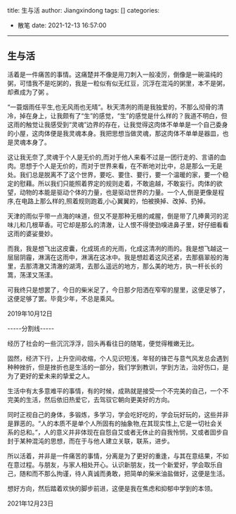 title: 生与活
author: Jiangxindong
tags: []
categories:
  - 散笔
date: 2021-12-13 16:57:00
---
## 生与活
活着是一件痛苦的事情。这痛楚并不像是用刀刺入一般凌厉，倒像是一碗温纯的粥，可惜我不是吃粥的，我是一粒似有似无红豆，沉浮在混沌的粥里，本不是粥，却煮成为了粥 。

“一蓑烟雨任平生,也无风雨也无晴”。秋天清冽的雨是我独爱的，不那么彻骨的清冷，掉在身上，让我颇有了“生”的感觉，“生”的感觉是什么样的？我道不明白，但这雨的触觉让我感受到“灵魂”边界的存在，让我觉得这肉体不单单是一个自己委身的小屋，这肉体便是我灵魂本身。我把思想当做灵魂，那这肉体不单单是器皿，也是灵魂本身了。

这让我无奈了,灵魂于个人是无价的,而对于他人来看不过是一团行走的、言语的血肉。思想于个人是无价的，而对于世界来看，在不断地对比中，总是那么一无是处。我们总是脱离不了这个世界，要吃、要住、要行，要一个温暖的家，要一个稳定的慰藉。所以我们只能照着界定的规则走着，不敢逾越，不敢妄行。肉体的欲望，动物的本能是驱动个体的力量，也是驱动世界的力量。一个人,倒是更像是程序,在电路上那么样的,照着规则跑着,小心翼翼的，怕被换掉、改掉、扔掉。

天津的雨似乎带一点海的味道，但又不是那种无根的咸腥，倒是带了几捧黄河的泥味儿和几根草香。可它却是那么的清澈，让人恨不得使劲嗅进鼻子里，好仔细看看这雨的婆娑曼妙。

而我，我是想飞出这皮囊，化成斑点的光雨，化成这清冽的雨的。我是想飞越这一层层阴霾，淋漓在这雨中，淋漓在这冰中。我是想趁着这风还紧，去那翡翠般的海里，去那清澈又清澈的湖湾，去那么遥远的地方，那么美的地方，执一杆长长的篙，荡漾又荡漾。

可我终只是想罢了，今日的柴米足了，今日那夕阳洒在窄窄的屋里，这便足够了，这便足够了罢。毕竟少年，不总是乘风。

2019年10月12日

-----分割线-----

经历了社会的一些沉沉浮浮，回头再看往日的随笔，便觉得稚嫩无比。

固然，经济下行，上升空间收缩，个人见识短浅，年轻的锋芒与意气风发总会遇到种种挫折，但是挫折也是生活的一部分，我们学到教训，学到方法，治好伤口，是为了更好的爱未来的挚爱之人。

生活中有太多意难平的事情，有的时候，成熟就是接受一个不完美的自己，一个不完美的生活，然后依旧热爱它，去驾驭它朝向更美好的方向。

同时正视自己的身体，多锻炼，多学习，学会吃好吃的，学会玩好玩的，这些并非是罪恶的。“人的本质不是单个人所固有的抽象物,在其现实性上,它是一切社会关系的总和。”，人的意义并非体现在自怨自艾或者无休止的自我怜悯，又或者固步自封于某种混沌的思想，而在于与他人建立关联，联系，进步。

所以活着，并非是一件痛苦的事情，分离是为了更好的重逢，与其在意结果，不如在意过程。与朋友，与家人相处开心。认识新朋友，找一个新爱好，学会取乐自己，随和而不那么拘谨，待人真诚而勇敢，把简单的柴米油盐做好，这便是生活。

想好方向，然后踏着欢快的脚步前进，这便是我在焦虑和抑郁中学到的本领。

2021年12月23日